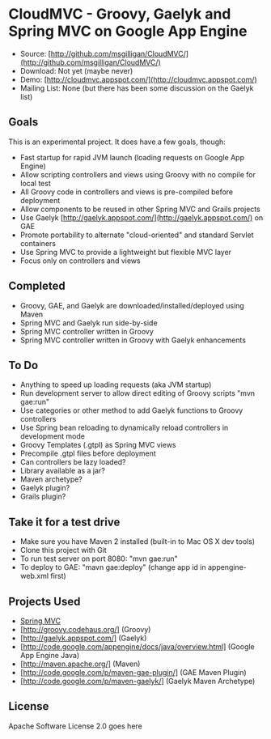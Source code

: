 CloudMVC - Groovy, Gaelyk and Spring MVC on Google App Engine
=============================================================

* Source: [http://github.com/msgilligan/CloudMVC/](http://github.com/msgilligan/CloudMVC/)
* Download: Not yet (maybe never)
* Demo: [http://cloudmvc.appspot.com/](http://cloudmvc.appspot.com/)
* Mailing List: None (but there has been some discussion on the Gaelyk list)

Goals
-----

This is an experimental project.  It does have a few goals, though:

* Fast startup for rapid JVM launch (loading requests on Google App Engine)
* Allow scripting controllers and views using Groovy with no compile for local test
* All Groovy code in controllers and views is pre-compiled before deployment
* Allow components to be reused in other Spring MVC and Grails projects
* Use Gaelyk [http://gaelyk.appspot.com/](http://gaelyk.appspot.com/) on GAE
* Promote portability to alternate "cloud-oriented" and standard Servlet containers
* Use Spring MVC to provide a lightweight but flexible MVC layer
* Focus only on controllers and views


Completed
---------

* Groovy, GAE, and Gaelyk are downloaded/installed/deployed using Maven
* Spring MVC and Gaelyk run side-by-side
* Spring MVC controller written in Groovy
* Spring MVC controller written in Groovy with Gaelyk enhancements

To Do
------

* Anything to speed up loading requests (aka JVM startup)
* Run development server to allow direct editing of Groovy scripts "mvn gae:run"
* Use categories or other method to add Gaelyk functions to Groovy controllers
* Use Spring bean reloading to dynamically reload controllers in development mode
* Groovy Templates (.gtpl) as Spring MVC views
* Precompile .gtpl files before deployment
* Can controllers be lazy loaded?
* Library available as a jar?
* Maven archetype?
* Gaelyk plugin?
* Grails plugin?

Take it for a test drive
------------------------

* Make sure you have Maven 2 installed (built-in to Mac OS X dev tools)
* Clone this project with Git
* To run test server on port 8080:  "mvn gae:run"
* To deploy to GAE: "mavn gae:deploy" (change app id in appengine-web.xml first)


Projects Used
--------------

* [Spring MVC](http://static.springsource.org/spring/docs/3.0.x/spring-framework-reference/html/mvc.html)
* [http://groovy.codehaus.org/] (Groovy)
* [http://gaelyk.appspot.com/] (Gaelyk)
* [http://code.google.com/appengine/docs/java/overview.html] (Google App Engine Java)
* [http://maven.apache.org/] (Maven)
* [http://code.google.com/p/maven-gae-plugin/] (GAE Maven Plugin)
* [http://code.google.com/p/maven-gaelyk/] (Gaelyk Maven Archetype)

License
-------
Apache Software License 2.0 goes here
